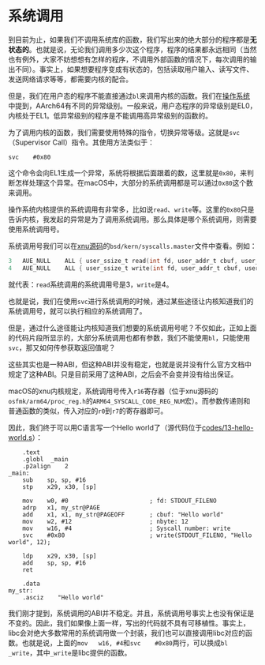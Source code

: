 # 系统调用

到目前为止，如果我们不调用系统库的函数，我们写出来的绝大部分的程序都是**无状态的**。也就是说，无论我们调用多少次这个程序，程序的结果都永远相同（当然也有例外，大家不妨想想有怎样的程序，不调用外部函数的情况下，每次调用的输出不同）。事实上，如果想要程序变成有状态的，包括读取用户输入、读写文件、发送网络请求等等，都需要内核的配合。

但是，我们在用户态的程序不能直接通过`bl`来调用内核的函数。我们在[操作系统](./4-操作系统.md)中提到，AArch64有不同的异常级别。一般来说，用户态程序的异常级别是EL0，内核处于EL1。低异常级别的程序是不能调用高异常级别的函数的。

为了调用内核的函数，我们需要使用特殊的指令，切换异常等级。这就是`svc`（Supervisor Call）指令。其使用方法类似于：

```armasm
svc    #0x80
``` 

这个命令会向EL1生成一个异常，系统将根据后面跟着的数，这里就是`0x80`，来判断怎样处理这个异常。在macOS中，大部分的系统调用都是可以通过`0x80`这个数来调用。

操作系统内核提供的系统调用有非常多，比如说`read`、`write`等。这里的`0x80`只是告诉内核，我发起的异常是为了调用系统调用。那么具体是哪个系统调用，则需要使用系统调用号。

系统调用号我们可以在[xnu源码](https://github.com/apple-oss-distributions/xnu)的`bsd/kern/syscalls.master`文件中查看。例如：

```c
3	AUE_NULL	ALL	{ user_ssize_t read(int fd, user_addr_t cbuf, user_size_t nbyte); }
4	AUE_NULL	ALL	{ user_ssize_t write(int fd, user_addr_t cbuf, user_size_t nbyte); }
```

就代表：`read`系统调用的系统调用号是3，`write`是4。

也就是说，我们在使用`svc`进行系统调用的时候，通过某些途径让内核知道我们的系统调用号，就可以执行相应的系统调用了。

但是，通过什么途径能让内核知道我们想要的系统调用号呢？不仅如此，正如上面的代码片段所显示的，大部分系统调用也都有参数，我们不能使用`bl`，只能使用`svc`，那又如何传参获取返回值呢？

这些其实也是一种ABI，但这种ABI并没有稳定，也就是说并没有什么官方文档中规定了这种ABI。只是目前采用了这种ABI，之后会不会变并没有给出保证。

macOS的xnu内核规定，系统调用号传入`r16`寄存器（位于xnu源码的`osfmk/arm64/proc_reg.h`的`ARM64_SYSCALL_CODE_REG_NUM`宏）。而参数传递则和普通函数的类似，传入对应的`r0`到`r7`的寄存器即可。

因此，我们终于可以用C语言写一个Hello world了（源代码位于[codes/13-hello-world.s](https://github.com/Evian-Zhang/learn-assembly-on-Apple-Silicon-Mac/blob/master/codes/13-hello-world.s)）：

```armasm
    .text
    .globl  _main
    .p2align    2
_main:
    sub    sp, sp, #16
    stp    x29, x30, [sp]

    mov    w0, #0                       ; fd: STDOUT_FILENO
    adrp   x1, my_str@PAGE
    add    x1, x1, my_str@PAGEOFF       ; cbuf: "Hello world"
    mov    w2, #12                      ; nbyte: 12
    mov    w16, #4                      ; Syscall number: write
    svc    #0x80                        ; write(STDOUT_FILENO, "Hello world", 12);

    ldp    x29, x30, [sp]
    add    sp, sp, #16
    ret

    .data
my_str:
    .asciz    "Hello world"
```

我们刚才提到，系统调用的ABI并不稳定。并且，系统调用号事实上也没有保证是不变的。因此，我们如果像上面一样，写出的代码就不具有可移植性。事实上，libc会对绝大多数常用的系统调用做一个封装，我们也可以直接调用libc对应的函数。也就是说，上面的`mov   w16, #4`和`svc    #0x80`两行，可以换成`bl    _write`，其中`_write`是libc提供的函数。
